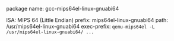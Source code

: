 package name: gcc-mips64el-linux-gnuabi64

ISA: MIPS 64 (Little Endian)
prefix: mips64el-linux-gnuabi64
path: /usr/mips64el-linux-gnuabi64
exec-prefix: `qemu-mips64el -L /usr/mips64el-linux-gnuabi64/ ...`

